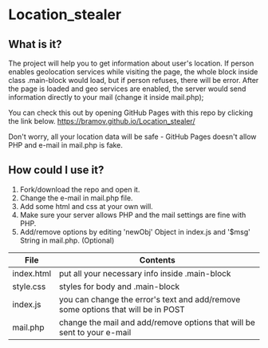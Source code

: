 # Location_stealer

## What is it?

The project will help you to get information about user's location.
If person enables geolocation services while visiting the page, the whole block inside class .main-block would load, but if person refuses, there will be error. 
After the page is loaded and geo services are enabled, the server would send information directly to your mail (change it inside mail.php);

You can check this out by opening GitHub Pages with this repo by clicking the link below.
<https://bramov.github.io/Location_stealer/>

Don't worry, all your location data will be safe - GitHub Pages doesn't allow PHP and e-mail in mail.php is fake.

## How could I use it?

1. Fork/download the repo and open it.
2. Change the e-mail in mail.php file.
3. Add some html and css at your own will.
4. Make sure your server allows PHP and the mail settings are fine with PHP.
5. Add/remove options by editing 'newObj' Object in index.js and '$msg' String in mail.php. (Optional)



File            | Contents
----------------|----------------------
index.html      | put all your necessary info inside .main-block
style.css       | styles for body and .main-block
index.js        | you can change the error's text and add/remove some options that will be in POST
mail.php        | change the mail and add/remove options that will be sent to your e-mail
